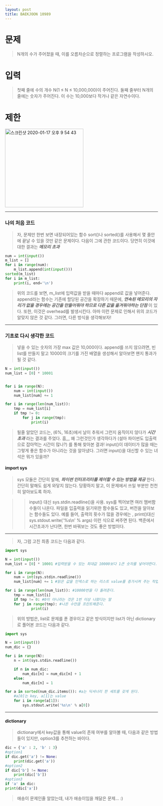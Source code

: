 ```yaml
---
layout: post
title: BAEKJOON 10989
---
```


# 문제
> N개의 수가 주어졌을 때, 이를 오름차순으로 정렬하는 프로그램을 작성하시오.

# 입력
> 첫째 줄에 수의 개수 N(1 ≤ N ≤ 10,000,000)이 주어진다. 둘째 줄부터 N개의 줄에는 숫자가 주어진다. 이 수는 10,000보다 작거나 같은 자연수이다.

# 제한
<div>
    <img width="258" alt="스크린샷 2020-01-17 오후 9 54 43" src="https://user-images.githubusercontent.com/37113547/72616732-e0e32f80-397a-11ea-84d9-a42d60f3d964.png">
</div>

-----
### 나의 처음 코드

> 자, 문제만 한번 보면 내장되어있는 함수 sort()나 sorted()를 사용해서 몇 줄안에 끝날 수 있을 것만 같은 문제이다. 다음이 그에 관한 코드이다. 당연히 이것에 대한 결과는 ***메모리 초과***
~~~python
num = int(input())
m_list = []
for i in range(num):
    m_list.append(int(input()))
sorted(m_list)
for i in m_list:
    print(i, end='\n')
~~~
> 위의 코드를 보면, m_list에 입력값을 받을 때마다 append로 값을 넣어준다. 
append라는 함수는 기존에 할당된 공간을 확장하기 때문에, ***연속된 메모리의 자리가 없을 경우에는 공간을 만들어줘야 하므로 다른 값을 옮겨줘야하는 단점*** 이 있다. 또한, 이것은 overhead를 발생시킨다. 아마 이런 문제로 인해서 위의 코드가 알맞지 않은 것 같다.
그러면, 다른 방식을 생각해보자!

----- 
### 기초로 다시 생각한 코드
> 넣을 수 있는 숫자의 가장 max 값은 10,000이다. append를 쓰지 않으려면, 빈 list를 만들지 말고 10000의 크기를 가진 배열을 생성해서 알아보면 왠지 통과가 될 것 같다.

~~~python
N = int(input())
num_list = [0] * 10001


for i in range(N):
    num = int(input())
    num_list[num] += 1

for i in range(len(num_list)):
    tmp = num_list[i]
    if tmp != 0:
        for j in range(tmp):
            print(i)
~~~

> 될줄 알았던 코드는, (6%, 16초)에서 날이 추워서 그런지 움직이지 않다가 ***시간 초과*** 라는 결과를 주었다.
흠,,, 왜 그런것인가 생각하다가 (설마 파이썬도 입출력으로 잡아먹는 시간이 많나?) 를 통해 찾아본 결과! input()이 데이터가 많을 때는 그렇게 좋은 함수가 아니라는 것을 알아냈다. 그러면 input()을 대신할 수 있는 녀석은 뭐가 있을까?

#### import sys
> sys 모듈은 간단히 말해, ***파이썬 인터프리터를 제어할 수 있는 방법을 제공*** 한다. 간단히 말해도 쉽게 와닿지 않는다. 당황하지 말고, 이 문제에서 쓰일 부분만 천천히 알아보도록 하자. 

>> input() 대신 sys.stdin.readline()을 사용. sys를 찍어보면 여러 멤버함수들이 나온다. 파일을 입출력을 읽기위한 함수들도 있고, 버전을 알아보는 함수들도 있다. 예를 들어, 출력의 횟수가 많을 경우에는 , print()대신 sys.stdout.write('%s\n'  % args) 이런 식으로 써주면 된다. 백준에서 시간초과가 난다면, 한번 바꿔보는 것도 좋은 방법이다.
-----
> 자, 그럼 고친 최종 코드는 다음과 같다.

~~~python
import sys

N = int(input())
num_list = [0] * 10001 #입력받을 수 있는 최대값 10000보다 1큰 숫자를 넣어야한다.

for i in range(N):
    num = int(sys.stdin.readline())
    num_list[num] += 1 #읽은 값을 인덱스로 하는 리스트 value를 증가시켜 주는 작업

for i in range(len(num_list)): #10000번을 다 돌려준다.
    tmp = num_list[i]
    if tmp != 0: #0이 아니라는 것은 1번 이상 나왔다는 말
    for j in range(tmp): #나온 수만큼 프린트해준다.
            print(i)
~~~

> 위의 방법은, list로 문제를 푼 경우이고 같은 방식이지만 list가 아닌 dictionary로 풀어본 코드는 다음과 같다.

~~~python
import sys

N = int(input())
num_dic = {}

for i in range(N):
    n = int(sys.stdin.readline())

    if n in num_dic:
        num_dic[n] = num_dic[n] + 1
    else:
        num_dic[n] = 1

for a in sorted(num_dic.items()): #a는 딕셔너리 한 세트를 갖게 된다.
    #a[0]는 key, a[1]는 value
    for i in range(a[1]):
        sys.stdout.write('%s\n' % a[0])
~~~

-----
#### dictionary
> dictionary에서 key값을 통해 value의 존재 여부를 알아볼 때, 다음과 같은 방법들이 있지만, option3를 추천하는 바이다.
~~~python
dic = {'a' : 2, 'b' : 3}
#option1
if dic.get('a') != None:
    print(dic.get('a'))
#option2
if dic['b'] != None:
    print(dic['b'])
#option3
if 'a' in dic:
print(dic['a'])
~~~


> 애송이 문제인줄 알았는데, 내가 애송이임을 깨달은 문제... :)
